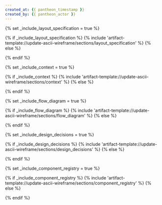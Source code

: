 ```yaml
---
created_at: {{ pantheon_timestamp }}
created_by: {{ pantheon_actor }}
---
```

{% set _include_layout_specification = true %}
<!-- SECTION:START:LAYOUT_SPECIFICATION -->
{% if _include_layout_specification %}
{% include 'artifact-template://update-ascii-wireframe/sections/layout_specification' %}
{% else %}
<!-- SECTION:PLACEHOLDER -->
{% endif %}
<!-- SECTION:END:LAYOUT_SPECIFICATION -->

{% set _include_context = true %}
<!-- SECTION:START:CONTEXT -->
{% if _include_context %}
{% include 'artifact-template://update-ascii-wireframe/sections/context' %}
{% else %}
<!-- SECTION:PLACEHOLDER -->
{% endif %}
<!-- SECTION:END:CONTEXT -->

{% set _include_flow_diagram = true %}
<!-- SECTION:START:FLOW_DIAGRAM -->
{% if _include_flow_diagram %}
{% include 'artifact-template://update-ascii-wireframe/sections/flow_diagram' %}
{% else %}
<!-- SECTION:PLACEHOLDER -->
{% endif %}
<!-- SECTION:END:FLOW_DIAGRAM -->

{% set _include_design_decisions = true %}
<!-- SECTION:START:DESIGN_DECISIONS -->
{% if _include_design_decisions %}
{% include 'artifact-template://update-ascii-wireframe/sections/design_decisions' %}
{% else %}
<!-- SECTION:PLACEHOLDER -->
{% endif %}
<!-- SECTION:END:DESIGN_DECISIONS -->

{% set _include_component_registry = true %}
<!-- SECTION:START:COMPONENT_REGISTRY -->
{% if _include_component_registry %}
{% include 'artifact-template://update-ascii-wireframe/sections/component_registry' %}
{% else %}
<!-- SECTION:PLACEHOLDER -->
{% endif %}
<!-- SECTION:END:COMPONENT_REGISTRY -->